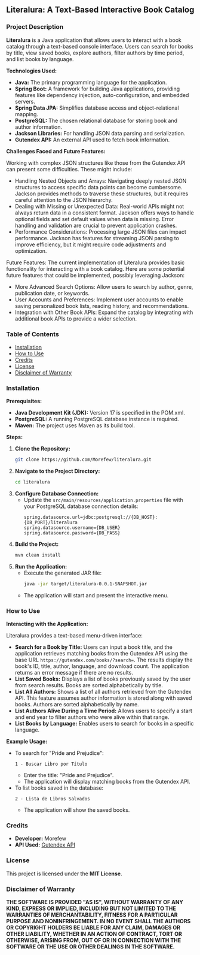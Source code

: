 ##  **Literalura: A Text-Based Interactive Book Catalog**

### **Project Description**

**Literalura** is a Java application that allows users to interact with a book catalog through a text-based console interface. Users can search for books by title, view saved books, explore authors, filter authors by time period, and list books by language.

**Technologies Used:**

*   **Java:** The primary programming language for the application.
*   **Spring Boot:** A framework for building Java applications, providing features like dependency injection, auto-configuration, and embedded servers.
*   **Spring Data JPA:** Simplifies database access and object-relational mapping.
*   **PostgreSQL:** The chosen relational database for storing book and author information.
*   **Jackson Libraries:** For handling JSON data parsing and serialization.
*   **Gutendex API:** An external API used to fetch book information.

**Challenges Faced and Future Features:**

Working with complex JSON structures like those from the Gutendex API can
present some difficulties. These might include:
- Handling Nested Objects and Arrays: Navigating deeply nested JSON structures to access specific data points can become cumbersome. Jackson provides methods to traverse these structures, but it requires careful attention to the JSON hierarchy.
- Dealing with Missing or Unexpected Data: Real-world APIs might not always return data in a consistent format. Jackson offers ways to handle optional fields and set default values when data is missing. Error handling and validation are crucial to prevent application crashes.
- Performance Considerations:  Processing large JSON files can impact performance. Jackson has features for streaming JSON parsing to improve efficiency, but it might require code adjustments and optimization.

Future Features:
The current implementation of Literalura provides basic functionality for interacting with a book catalog. Here are some potential future features that could be implemented, possibly leveraging Jackson:
- More Advanced Search Options: Allow users to search by author, genre, publication date, or keywords.
- User Accounts and Preferences: Implement user accounts to enable saving personalized book lists, reading history, and recommendations.
- Integration with Other Book APIs: Expand the catalog by integrating with additional book APIs to provide a wider selection.
  
### **Table of Contents**

*   [Installation](#Installation)
*   [How to Use](#How-to-Use)
*   [Credits](#Credits)
*   [License](#License)
*   [Disclaimer of Warranty](#Disclaimer-of-Warranty)

### **Installation**

**Prerequisites:**

*   **Java Development Kit (JDK):** Version 17 is specified in the POM.xml.
*   **PostgreSQL:** A running PostgreSQL database instance is required.
*   **Maven:** The project uses Maven as its build tool.

**Steps:**

1.  **Clone the Repository:**
    ```bash
    git clone https://github.com/Morefew/literalura.git
    ```
2.  **Navigate to the Project Directory:**
    ```bash
    cd literalura
    ```
3.  **Configure Database Connection:**
    *   Update the `src/main/resources/application.properties` file with your PostgreSQL database connection details:
        ```
        spring.datasource.url=jdbc:postgresql://{DB_HOST}:{DB_PORT}/literalura
        spring.datasource.username={DB_USER}
        spring.datasource.password={DB_PASS}
        ```
4.  **Build the Project:**
    ```bash
    mvn clean install
    ```
5.  **Run the Application:**
    *   Execute the generated JAR file:
        ```bash
        java -jar target/literalura-0.0.1-SNAPSHOT.jar
        ```
    *   The application will start and present the interactive menu.

### **How to Use**

**Interacting with the Application:**

Literalura provides a text-based menu-driven interface:

*   **Search for a Book by Title:** Users can input a book title, and the application retrieves matching books from the Gutendex API using the base URL `https://gutendex.com/books/?search=`. The results display the book's ID, title, author, language, and download count. The application returns an error message if there are no results.
*   **List Saved Books:** Displays a list of books previously saved by the user from search results. Books are sorted alphabetically by title.
*   **List All Authors:** Shows a list of all authors retrieved from the Gutendex API. This feature assumes author information is stored along with saved books. Authors are sorted alphabetically by name.
*   **List Authors Alive During a Time Period:** Allows users to specify a start and end year to filter authors who were alive within that range.
*   **List Books by Language:** Enables users to search for books in a specific language.

**Example Usage:**

*   To search for "Pride and Prejudice":
    ```
    1 - Buscar Libro por Título
    ```
    *   Enter the title: "Pride and Prejudice".
    *   The application will display matching books from the Gutendex API.
*   To list books saved in the database:
    ```
    2 - Lista de Libros Salvados 
    ```
    *   The application will show the saved books.

### **Credits**

*   **Developer:** Morefew
*   **API Used:** <a href="https://gutendex.com/" target="_blank">Gutendex API</a>

### **License**

This project is licensed under the **MIT License**.

### **Disclaimer of Warranty**

**THE SOFTWARE IS PROVIDED "AS IS", WITHOUT WARRANTY OF ANY KIND, EXPRESS OR IMPLIED, INCLUDING BUT NOT LIMITED TO THE WARRANTIES OF MERCHANTABILITY, FITNESS FOR A PARTICULAR PURPOSE AND NONINFRINGEMENT. IN NO EVENT SHALL THE AUTHORS OR COPYRIGHT HOLDERS BE LIABLE FOR ANY CLAIM, DAMAGES OR OTHER LIABILITY, WHETHER IN AN ACTION OF CONTRACT, TORT OR OTHERWISE, ARISING FROM, OUT OF OR IN CONNECTION WITH THE SOFTWARE OR THE USE OR OTHER DEALINGS IN THE SOFTWARE.** 


